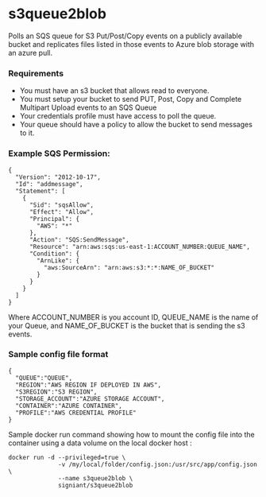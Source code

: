 # s3queue2blob

Polls an SQS queue for S3 Put/Post/Copy events on a publicly available bucket and replicates files listed in those events to Azure blob storage with an azure pull.

### Requirements
- You must have an s3 bucket that allows read to everyone.
- You must setup your bucket to send PUT, Post, Copy and Complete Multipart Upload events to an SQS Queue
- Your credentials profile must have access to poll the queue.
- Your queue should have a policy to allow the bucket to send messages to it.

### Example SQS Permission:
```
{
  "Version": "2012-10-17",
  "Id": "addmessage",
  "Statement": [
    {
      "Sid": "sqsAllow",
      "Effect": "Allow",
      "Principal": {
        "AWS": "*"
      },
      "Action": "SQS:SendMessage",
      "Resource": "arn:aws:sqs:us-east-1:ACCOUNT_NUMBER:QUEUE_NAME",
      "Condition": {
        "ArnLike": {
          "aws:SourceArn": "arn:aws:s3:*:*:NAME_OF_BUCKET"
        }
      }
    }
  ]
}
```
Where ACCOUNT_NUMBER is you account ID, QUEUE_NAME is the name of your Queue, and NAME_OF_BUCKET is the bucket that is sending the s3 events.


### Sample config file format
```
{
  "QUEUE":"QUEUE",
  "REGION":"AWS REGION IF DEPLOYED IN AWS",
  "S3REGION":"S3 REGION",
  "STORAGE_ACCOUNT":"AZURE STORAGE ACCOUNT",
  "CONTAINER":"AZURE CONTAINER",
  "PROFILE":"AWS CREDENTIAL PROFILE"
}
```

Sample docker run command showing how to mount the config file into the container using a data volume on the local docker host :
```
docker run -d --privileged=true \
              -v /my/local/folder/config.json:/usr/src/app/config.json \
              --name s3queue2blob \
              signiant/s3queue2blob
```
